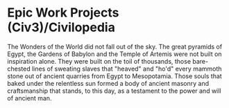 # Epic Work Projects (Civ3)/Civilopedia

The Wonders of the World did not fall out of the sky. The great pyramids of Egypt, the
Gardens of Babylon and the Temple of Artemis were not built on inspiration alone. They
were built on the toil of thousands, those bare-chested lines of sweating slaves
that "heaved" and "ho'd" every mammoth stone out of ancient quarries from Egypt
to Mesopotamia. Those souls that baked under the relentless sun formed a body of
ancient masonry and craftsmanship that stands, to this day, as a testament to the power
and will of ancient man.